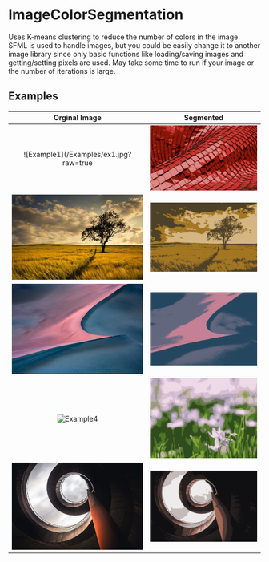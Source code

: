 # ImageColorSegmentation
Uses K-means clustering to reduce the number of colors in the image.
SFML is used to handle images, but you could be easily change it to another image library since only basic functions like loading/saving images and getting/setting pixels are used.
May take some time to run if your image or the number of iterations is large.

## Examples
Orginal Image 						    | Segmented
:--------------------------------------:|:-------------------------:
![Example1](/Examples/ex1.jpg?raw=true  | ![Output1](/Examples/out1.png?raw=true)
![Example2](/Examples/ex2.jpg?raw=true) | ![Output2](/Examples/out2.png?raw=true)
![Example3](/Examples/ex3.jpg?raw=true) | ![Output3](/Examples/out3.png?raw=true)
![Example4](/Examples/ex4.jpg?raw=true) | ![Output4](/Examples/out4.png?raw=true)
![Example5](/Examples/ex5.jpg?raw=true) | ![Output4](/Examples/out5.png?raw=true)